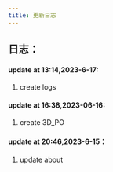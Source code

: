 ```yaml
---
title: 更新日志
---
```

## 日志：
#### update at 13:14,2023-6-17:
1. create logs

#### update at 16:38,2023-06-16:
1. create 3D_PO

#### update at 20:46,2023-6-15：
1. update about
